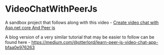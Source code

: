 # VideoChatWithPeerJs

A sandbox project that follows along with this video - [Create video chat with Asp.net core And Peer js](https://youtu.be/caJQoa9qLrk)

A blog version of a very similar tutorial that may be easier to follow can be found here - https://medium.com/@otterlord/learn-peer-js-video-chat-app-bfaa0e976263
